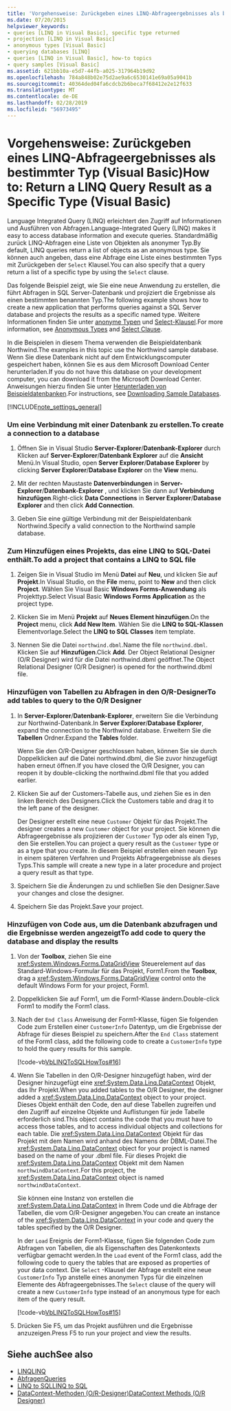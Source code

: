 ```yaml
---
title: 'Vorgehensweise: Zurückgeben eines LINQ-Abfrageergebnisses als bestimmter Typ (Visual Basic)'
ms.date: 07/20/2015
helpviewer_keywords:
- queries [LINQ in Visual Basic], specific type returned
- projection [LINQ in Visual Basic]
- anonymous types [Visual Basic]
- querying databases [LINQ]
- queries [LINQ in Visual Basic], how-to topics
- query samples [Visual Basic]
ms.assetid: 621bb10a-e5d7-44fb-a025-317964b19d92
ms.openlocfilehash: 784a848b02e75d2ae9a6c6530141e69a05a9041b
ms.sourcegitcommit: 40364ded04fa6cdcb2b6beca7f68412e2e12f633
ms.translationtype: MT
ms.contentlocale: de-DE
ms.lasthandoff: 02/28/2019
ms.locfileid: "56973495"
---
```

# <a name="how-to-return-a-linq-query-result-as-a-specific-type-visual-basic"></a><span data-ttu-id="03024-102">Vorgehensweise: Zurückgeben eines LINQ-Abfrageergebnisses als bestimmter Typ (Visual Basic)</span><span class="sxs-lookup"><span data-stu-id="03024-102">How to: Return a LINQ Query Result as a Specific Type (Visual Basic)</span></span>
<span data-ttu-id="03024-103">Language Integrated Query (LINQ) erleichtert den Zugriff auf Informationen und Ausführen von Abfragen.</span><span class="sxs-lookup"><span data-stu-id="03024-103">Language-Integrated Query (LINQ) makes it easy to access database information and execute queries.</span></span> <span data-ttu-id="03024-104">Standardmäßig zurück LINQ-Abfragen eine Liste von Objekten als anonymer Typ.</span><span class="sxs-lookup"><span data-stu-id="03024-104">By default, LINQ queries return a list of objects as an anonymous type.</span></span> <span data-ttu-id="03024-105">Sie können auch angeben, dass eine Abfrage eine Liste eines bestimmten Typs mit Zurückgeben der `Select` Klausel.</span><span class="sxs-lookup"><span data-stu-id="03024-105">You can also specify that a query return a list of a specific type by using the `Select` clause.</span></span>  
  
 <span data-ttu-id="03024-106">Das folgende Beispiel zeigt, wie Sie eine neue Anwendung zu erstellen, die führt Abfragen in SQL Server-Datenbank und projiziert die Ergebnisse als einen bestimmten benannten Typ.</span><span class="sxs-lookup"><span data-stu-id="03024-106">The following example shows how to create a new application that performs queries against a SQL Server database and projects the results as a specific named type.</span></span> <span data-ttu-id="03024-107">Weitere Informationen finden Sie unter [anonyme Typen](../../../../visual-basic/programming-guide/language-features/objects-and-classes/anonymous-types.md) und [Select-Klausel](../../../../visual-basic/language-reference/queries/select-clause.md).</span><span class="sxs-lookup"><span data-stu-id="03024-107">For more information, see [Anonymous Types](../../../../visual-basic/programming-guide/language-features/objects-and-classes/anonymous-types.md) and [Select Clause](../../../../visual-basic/language-reference/queries/select-clause.md).</span></span>  
  
 <span data-ttu-id="03024-108">In die Beispielen in diesem Thema verwenden die Beispieldatenbank Northwind.</span><span class="sxs-lookup"><span data-stu-id="03024-108">The examples in this topic use the Northwind sample database.</span></span> <span data-ttu-id="03024-109">Wenn Sie diese Datenbank nicht auf dem Entwicklungscomputer gespeichert haben, können Sie es aus dem Microsoft Download Center herunterladen.</span><span class="sxs-lookup"><span data-stu-id="03024-109">If you do not have this database on your development computer, you can download it from the Microsoft Download Center.</span></span> <span data-ttu-id="03024-110">Anweisungen hierzu finden Sie unter [Herunterladen von Beispieldatenbanken](../../../../framework/data/adonet/sql/linq/downloading-sample-databases.md).</span><span class="sxs-lookup"><span data-stu-id="03024-110">For instructions, see [Downloading Sample Databases](../../../../framework/data/adonet/sql/linq/downloading-sample-databases.md).</span></span>  
  
[!INCLUDE[note_settings_general](~/includes/note-settings-general-md.md)]  
  
### <a name="to-create-a-connection-to-a-database"></a><span data-ttu-id="03024-111">Um eine Verbindung mit einer Datenbank zu erstellen.</span><span class="sxs-lookup"><span data-stu-id="03024-111">To create a connection to a database</span></span>  
  
1.  <span data-ttu-id="03024-112">Öffnen Sie in Visual Studio **Server-Explorer**/**Datenbank-Explorer** durch Klicken auf **Server-Explorer**/**Datenbank Explorer** auf die **Ansicht** Menü.</span><span class="sxs-lookup"><span data-stu-id="03024-112">In Visual Studio, open **Server Explorer**/**Database Explorer** by clicking **Server Explorer**/**Database Explorer** on the **View** menu.</span></span>  
  
2.  <span data-ttu-id="03024-113">Mit der rechten Maustaste **Datenverbindungen** in **Server-Explorer**/**Datenbank-Explorer** , und klicken Sie dann auf **Verbindung hinzufügen**.</span><span class="sxs-lookup"><span data-stu-id="03024-113">Right-click **Data Connections** in **Server Explorer**/**Database Explorer** and then click **Add Connection**.</span></span>  
  
3.  <span data-ttu-id="03024-114">Geben Sie eine gültige Verbindung mit der Beispieldatenbank Northwind.</span><span class="sxs-lookup"><span data-stu-id="03024-114">Specify a valid connection to the Northwind sample database.</span></span>  
  
### <a name="to-add-a-project-that-contains-a-linq-to-sql-file"></a><span data-ttu-id="03024-115">Zum Hinzufügen eines Projekts, das eine LINQ to SQL-Datei enthält.</span><span class="sxs-lookup"><span data-stu-id="03024-115">To add a project that contains a LINQ to SQL file</span></span>  
  
1.  <span data-ttu-id="03024-116">Zeigen Sie in Visual Studio im Menü **Datei** auf **Neu**, und klicken Sie auf **Projekt**.</span><span class="sxs-lookup"><span data-stu-id="03024-116">In Visual Studio, on the **File** menu, point to **New** and then click **Project**.</span></span> <span data-ttu-id="03024-117">Wählen Sie Visual Basic **Windows Forms-Anwendung** als Projekttyp.</span><span class="sxs-lookup"><span data-stu-id="03024-117">Select Visual Basic **Windows Forms Application** as the project type.</span></span>  
  
2.  <span data-ttu-id="03024-118">Klicken Sie im Menü **Projekt** auf **Neues Element hinzufügen**.</span><span class="sxs-lookup"><span data-stu-id="03024-118">On the **Project** menu, click **Add New Item**.</span></span> <span data-ttu-id="03024-119">Wählen Sie die **LINQ to SQL-Klassen** Elementvorlage.</span><span class="sxs-lookup"><span data-stu-id="03024-119">Select the **LINQ to SQL Classes** item template.</span></span>  
  
3.  <span data-ttu-id="03024-120">Nennen Sie die Datei `northwind.dbml`.</span><span class="sxs-lookup"><span data-stu-id="03024-120">Name the file `northwind.dbml`.</span></span> <span data-ttu-id="03024-121">Klicken Sie auf **Hinzufügen**.</span><span class="sxs-lookup"><span data-stu-id="03024-121">Click **Add**.</span></span> <span data-ttu-id="03024-122">Der Object Relational Designer (O/R Designer) wird für die Datei northwind.dbml geöffnet.</span><span class="sxs-lookup"><span data-stu-id="03024-122">The Object Relational Designer (O/R Designer) is opened for the northwind.dbml file.</span></span>  
  
### <a name="to-add-tables-to-query-to-the-or-designer"></a><span data-ttu-id="03024-123">Hinzufügen von Tabellen zu Abfragen in den O/R-Designer</span><span class="sxs-lookup"><span data-stu-id="03024-123">To add tables to query to the O/R Designer</span></span>  
  
1.  <span data-ttu-id="03024-124">In **Server-Explorer**/**Datenbank-Explorer**, erweitern Sie die Verbindung zur Northwind-Datenbank.</span><span class="sxs-lookup"><span data-stu-id="03024-124">In **Server Explorer**/**Database Explorer**, expand the connection to the Northwind database.</span></span> <span data-ttu-id="03024-125">Erweitern Sie die **Tabellen** Ordner.</span><span class="sxs-lookup"><span data-stu-id="03024-125">Expand the **Tables** folder.</span></span>  
  
     <span data-ttu-id="03024-126">Wenn Sie den O/R-Designer geschlossen haben, können Sie sie durch Doppelklicken auf die Datei northwind.dbml, die Sie zuvor hinzugefügt haben erneut öffnen.</span><span class="sxs-lookup"><span data-stu-id="03024-126">If you have closed the O/R Designer, you can reopen it by double-clicking the northwind.dbml file that you added earlier.</span></span>  
  
2.  <span data-ttu-id="03024-127">Klicken Sie auf der Customers-Tabelle aus, und ziehen Sie es in den linken Bereich des Designers.</span><span class="sxs-lookup"><span data-stu-id="03024-127">Click the Customers table and drag it to the left pane of the designer.</span></span>  
  
     <span data-ttu-id="03024-128">Der Designer erstellt eine neue `Customer` Objekt für das Projekt.</span><span class="sxs-lookup"><span data-stu-id="03024-128">The designer creates a new `Customer` object for your project.</span></span> <span data-ttu-id="03024-129">Sie können die Abfrageergebnisse als projizieren der `Customer` Typ oder als einen Typ, den Sie erstellen.</span><span class="sxs-lookup"><span data-stu-id="03024-129">You can project a query result as the `Customer` type or as a type that you create.</span></span> <span data-ttu-id="03024-130">In diesem Beispiel erstellen einen neuen Typ in einem späteren Verfahren und Projekts Abfrageergebnisse als dieses Typs.</span><span class="sxs-lookup"><span data-stu-id="03024-130">This sample will create a new type in a later procedure and project a query result as that type.</span></span>  
  
3.  <span data-ttu-id="03024-131">Speichern Sie die Änderungen zu und schließen Sie den Designer.</span><span class="sxs-lookup"><span data-stu-id="03024-131">Save your changes and close the designer.</span></span>  
  
4.  <span data-ttu-id="03024-132">Speichern Sie das Projekt.</span><span class="sxs-lookup"><span data-stu-id="03024-132">Save your project.</span></span>  
  
### <a name="to-add-code-to-query-the-database-and-display-the-results"></a><span data-ttu-id="03024-133">Hinzufügen von Code aus, um die Datenbank abzufragen und die Ergebnisse werden angezeigt</span><span class="sxs-lookup"><span data-stu-id="03024-133">To add code to query the database and display the results</span></span>  
  
1.  <span data-ttu-id="03024-134">Von der **Toolbox**, ziehen Sie eine <xref:System.Windows.Forms.DataGridView> Steuerelement auf das Standard-Windows-Formular für das Projekt, Form1.</span><span class="sxs-lookup"><span data-stu-id="03024-134">From the **Toolbox**, drag a <xref:System.Windows.Forms.DataGridView> control onto the default Windows Form for your project, Form1.</span></span>  
  
2.  <span data-ttu-id="03024-135">Doppelklicken Sie auf Form1, um die Form1-Klasse ändern.</span><span class="sxs-lookup"><span data-stu-id="03024-135">Double-click Form1 to modify the Form1 class.</span></span>  
  
3.  <span data-ttu-id="03024-136">Nach der `End Class` Anweisung der Form1-Klasse, fügen Sie folgenden Code zum Erstellen einer `CustomerInfo` Datentyp, um die Ergebnisse der Abfrage für dieses Beispiel zu speichern.</span><span class="sxs-lookup"><span data-stu-id="03024-136">After the `End Class` statement of the Form1 class, add the following code to create a `CustomerInfo` type to hold the query results for this sample.</span></span>  
  
     [!code-vb[VbLINQToSQLHowTos#16](~/samples/snippets/visualbasic/VS_Snippets_VBCSharp/VbLINQtoSQLHowTos/VB/Form8.vb#16)]  
  
4.  <span data-ttu-id="03024-137">Wenn Sie Tabellen in den O/R-Designer hinzugefügt haben, wird der Designer hinzugefügt eine <xref:System.Data.Linq.DataContext> Objekt, das Ihr Projekt.</span><span class="sxs-lookup"><span data-stu-id="03024-137">When you added tables to the O/R Designer, the designer added a <xref:System.Data.Linq.DataContext> object to your project.</span></span> <span data-ttu-id="03024-138">Dieses Objekt enthält den Code, den auf diese Tabellen zugreifen und den Zugriff auf einzelne Objekte und Auflistungen für jede Tabelle erforderlich sind.</span><span class="sxs-lookup"><span data-stu-id="03024-138">This object contains the code that you must have to access those tables, and to access individual objects and collections for each table.</span></span> <span data-ttu-id="03024-139">Die <xref:System.Data.Linq.DataContext> Objekt für das Projekt mit dem Namen wird anhand des Namens der DBML-Datei.</span><span class="sxs-lookup"><span data-stu-id="03024-139">The <xref:System.Data.Linq.DataContext> object for your project is named based on the name of your .dbml file.</span></span> <span data-ttu-id="03024-140">Für dieses Projekt die <xref:System.Data.Linq.DataContext> Objekt mit dem Namen `northwindDataContext`.</span><span class="sxs-lookup"><span data-stu-id="03024-140">For this project, the <xref:System.Data.Linq.DataContext> object is named `northwindDataContext`.</span></span>  
  
     <span data-ttu-id="03024-141">Sie können eine Instanz von erstellen die <xref:System.Data.Linq.DataContext> in Ihrem Code und die Abfrage der Tabellen, die vom O/R-Designer angegeben.</span><span class="sxs-lookup"><span data-stu-id="03024-141">You can create an instance of the <xref:System.Data.Linq.DataContext> in your code and query the tables specified by the O/R Designer.</span></span>  
  
     <span data-ttu-id="03024-142">In der `Load` Ereignis der Form1-Klasse, fügen Sie folgenden Code zum Abfragen von Tabellen, die als Eigenschaften des Datenkontexts verfügbar gemacht werden.</span><span class="sxs-lookup"><span data-stu-id="03024-142">In the `Load` event of the Form1 class, add the following code to query the tables that are exposed as properties of your data context.</span></span> <span data-ttu-id="03024-143">Die `Select` -Klausel der Abfrage erstellt eine neue `CustomerInfo` Typ anstelle eines anonymen Typs für die einzelnen Elemente des Abfrageergebnisses.</span><span class="sxs-lookup"><span data-stu-id="03024-143">The `Select` clause of the query will create a new `CustomerInfo` type instead of an anonymous type for each item of the query result.</span></span>  
  
     [!code-vb[VbLINQToSQLHowTos#15](~/samples/snippets/visualbasic/VS_Snippets_VBCSharp/VbLINQtoSQLHowTos/VB/Form8.vb#15)]  
  
5.  <span data-ttu-id="03024-144">Drücken Sie F5, um das Projekt ausführen und die Ergebnisse anzuzeigen.</span><span class="sxs-lookup"><span data-stu-id="03024-144">Press F5 to run your project and view the results.</span></span>  
  
## <a name="see-also"></a><span data-ttu-id="03024-145">Siehe auch</span><span class="sxs-lookup"><span data-stu-id="03024-145">See also</span></span>
- [<span data-ttu-id="03024-146">LINQ</span><span class="sxs-lookup"><span data-stu-id="03024-146">LINQ</span></span>](../../../../visual-basic/programming-guide/language-features/linq/index.md)
- [<span data-ttu-id="03024-147">Abfragen</span><span class="sxs-lookup"><span data-stu-id="03024-147">Queries</span></span>](../../../../visual-basic/language-reference/queries/index.md)
- [<span data-ttu-id="03024-148">LINQ to SQL</span><span class="sxs-lookup"><span data-stu-id="03024-148">LINQ to SQL</span></span>](../../../../framework/data/adonet/sql/linq/index.md)
- [<span data-ttu-id="03024-149">DataContext-Methoden (O/R-Designer)</span><span class="sxs-lookup"><span data-stu-id="03024-149">DataContext Methods (O/R Designer)</span></span>](/visualstudio/data-tools/datacontext-methods-o-r-designer)
